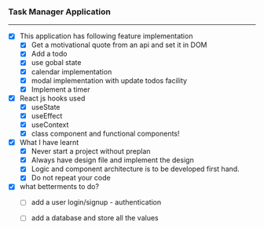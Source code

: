 ### Task Manager Application
----
* [x] This application has following feature implementation
    * [x] Get a motivational quote from an api and set it in DOM 
    * [x] Add a todo
    * [x] use gobal state
    * [x] calendar implementation
    * [x] modal implementation with update todos facility
    * [x] Implement a timer 

* [x] React js hooks used
    * [x] useState
    * [x] useEffect
    * [x] useContext
    * [x] class component and functional components!
     
* [x] What I have learnt
    * [x] Never start a project without preplan
    * [x] Always have design file and implement the design
    * [x] Logic and component architecture is to be developed first hand.
    * [x] Do not repeat your code
* [x] what betterments to do?
    * [ ] add a user login/signup - authentication
    * [ ] add a database and store all the values
     
